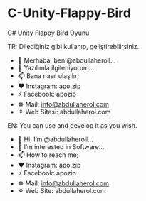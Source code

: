 # C-Unity-Flappy-Bird
C# Unity Flappy Bird Oyunu

TR:
Dilediğiniz gibi kullanıp, geliştirebilirsiniz.

- 👋 Merhaba, ben @abdullaheroll...
- 👀 Yazılımla ilgileniyorum...
- 📫 Bana nasıl ulaşılır;
- ❤ Instagram: apo.zip
- ⚡ Facebook: apozip
- ☸ Mail: info@abdullaherol.com
- ⚘ Web Sitesi: abdullaherol.com

EN:
You can use and develop it as you wish.

- 👋 Hi, I’m @abdullaheroll...
- 👀 I’m interested in Software...
- 📫 How to reach me;
- ❤ Instagram: apo.zip
- ⚡ Facebook: apozip
- ☸ Mail: info@abdullaherol.com
- ⚘ Web Site: abdullaherol.com
